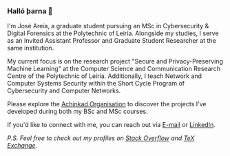 ### Halló þarna 👋

I'm José Areia, a graduate student pursuing an MSc in Cybersecurity & Digital Forensics at the Polytechnic of Leiria. Alongside my studies, I serve as an Invited Assistant Professor and Graduate Student Researcher at the same institution.

My current focus is on the research project "Secure and Privacy-Preserving Machine Learning" at the Computer Science and Communication Research Centre of the Polytechnic of Leiria. Additionally, I teach Network and Computer Systems Security within the Short Cycle Program of Cybersecurity and Computer Networks.

Please explore the [Achinkad Organisation](https://github.com/Achinkad/) to discover the projects I've developed during both my BSc and MSc courses.

If you'd like to connect with me, you can reach out via <a href="mailto:jose.apareia@gmail.com">E-mail</a> or [LinkedIn](https://www.linkedin.com/in/joseareia/).

_P.S. Feel free to check out my profiles on [Stack Overflow](https://stackoverflow.com/users/18206310/joseareia) and [TeX Exchange](https://tex.stackexchange.com/users/355054/joseareia)._
